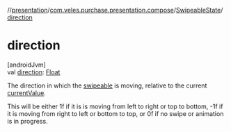 //[presentation](../../../index.md)/[com.veles.purchase.presentation.compose](../index.md)/[SwipeableState](index.md)/[direction](direction.md)

# direction

[androidJvm]\
val [direction](direction.md): [Float](https://kotlinlang.org/api/latest/jvm/stdlib/kotlin/-float/index.html)

The direction in which the [swipeable](../swipeable.md) is moving, relative to the current [currentValue](current-value.md).

This will be either 1f if it is is moving from left to right or top to bottom, -1f if it is moving from right to left or bottom to top, or 0f if no swipe or animation is in progress.
